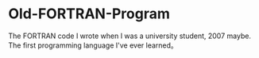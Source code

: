 # Old-FORTRAN-Program
The FORTRAN code I wrote when I was a university student, 2007 maybe. The first programming language I've ever learned。
